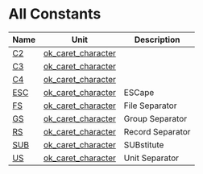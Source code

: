 # All Constants


| Name | Unit | Description |
|---|---|---|
| [C2](ok_caret_character.md#C2) | [ok_caret_character](ok_caret_character.md) |   |
| [C3](ok_caret_character.md#C3) | [ok_caret_character](ok_caret_character.md) |   |
| [C4](ok_caret_character.md#C4) | [ok_caret_character](ok_caret_character.md) |   |
| [ESC](ok_caret_character.md#ESC) | [ok_caret_character](ok_caret_character.md) | ESCape |
| [FS](ok_caret_character.md#FS) | [ok_caret_character](ok_caret_character.md) | File Separator |
| [GS](ok_caret_character.md#GS) | [ok_caret_character](ok_caret_character.md) | Group Separator |
| [RS](ok_caret_character.md#RS) | [ok_caret_character](ok_caret_character.md) | Record Separator |
| [SUB](ok_caret_character.md#SUB) | [ok_caret_character](ok_caret_character.md) | SUBstitute |
| [US](ok_caret_character.md#US) | [ok_caret_character](ok_caret_character.md) | Unit Separator |
